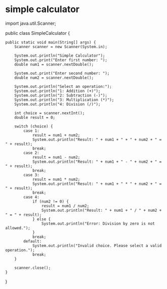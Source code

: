 # simple calculator
import java.util.Scanner;

public class SimpleCalculator {

    public static void main(String[] args) {
        Scanner scanner = new Scanner(System.in);

        System.out.println("Simple Calculator");
        System.out.print("Enter first number: ");
        double num1 = scanner.nextDouble();

        System.out.print("Enter second number: ");
        double num2 = scanner.nextDouble();

        System.out.println("Select an operation:");
        System.out.println("1: Addition (+)");
        System.out.println("2: Subtraction (-)");
        System.out.println("3: Multiplication (*)");
        System.out.println("4: Division (/)");

        int choice = scanner.nextInt();
        double result = 0;

        switch (choice) {
            case 1:
                result = num1 + num2;
                System.out.println("Result: " + num1 + " + " + num2 + " = " + result);
                break;
            case 2:
                result = num1 - num2;
                System.out.println("Result: " + num1 + " - " + num2 + " = " + result);
                break;
            case 3:
                result = num1 * num2;
                System.out.println("Result: " + num1 + " * " + num2 + " = " + result);
                break;
            case 4:
                if (num2 != 0) {
                    result = num1 / num2;
                    System.out.println("Result: " + num1 + " / " + num2 + " = " + result);
                } else {
                    System.out.println("Error: Division by zero is not allowed.");
                }
                break;
            default:
                System.out.println("Invalid choice. Please select a valid operation.");
                break;
        }

        scanner.close();
    }
}
